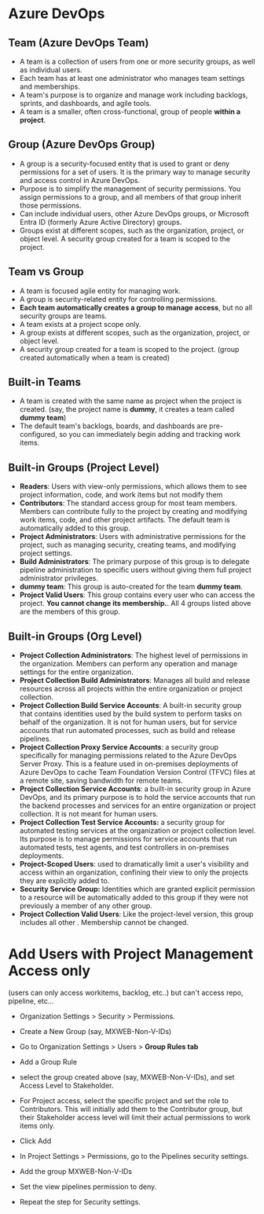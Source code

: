 # Azure DevOps

## Team (Azure DevOps Team)
- A team is a collection of users from one or more security groups, as well as individual users.
- Each team has at least one administrator who manages team settings and memberships.
- A team's purpose is to organize and manage work including backlogs, sprints, and dashboards, and agile tools.
- A team is a smaller, often cross-functional, group of people **within a project**.

## Group (Azure DevOps Group)
- A group is a security-focused entity that is used to grant or deny permissions for a set of users. It is the primary way to manage security and access control in Azure DevOps.
- Purpose is to simplify the management of security permissions. You assign permissions to a group, and all members of that group inherit those permissions.
- Can include individual users, other Azure DevOps groups, or Microsoft Entra ID (formerly Azure Active Directory) groups.
- Groups exist at different scopes, such as the organization, project, or object level. A security group created for a team is scoped to the project.

## Team vs Group
- A team is focused agile entity for managing work.
- A group is security-related entity for controlling permissions.
- **Each team automatically creates a group to manage access**, but no all security groups are teams.
- A team exists at a project scope only.
- A group exists at different scopes, such as the organization, project, or object level.
- A security group created for a team is scoped to the project. (group created automatically when a team is created)

## Built-in Teams
- A team is created with the same name as project when the project is created. (say, the project name is **dummy**, it creates a team called **dummy team**)
- The default team's backlogs, boards, and dashboards are pre-configured, so you can immediately begin adding and tracking work items.

## Built-in Groups (Project Level)
- **Readers**: Users with view-only permissions, which allows them to see project information, code, and work items but not modify them
- **Contributors**: The standard access group for most team members. Members can contribute fully to the project by creating and modifying work items, code, and other project artifacts. The default team is automatically added to this group.
- **Project Administrators**:  Users with administrative permissions for the project, such as managing security, creating teams, and modifying project settings.
- **Build Administrators**:  The primary purpose of this group is to delegate pipeline administration to specific users without giving them full project administrator privileges.
- **dummy team**: This group is auto-created for the team **dummy team**.
- **Project Valid Users**: This group contains every user who can access the project. **You cannot change its membership.**. All 4 groups listed above are the members of this group.

## Built-in Groups (Org Level)
- **Project Collection Administrators**: The highest level of permissions in the organization. Members can perform any operation and manage settings for the entire organization.
- **Project Collection Build Administrators**: Manages all build and release resources across all projects within the entire organization or project collection.
- **Project Collection Build Service Accounts**: A built-in security group that contains identities used by the build system to perform tasks on behalf of the organization. It is not for human users, but for service accounts that run automated processes, such as build and release pipelines.
- **Project Collection Proxy Service Accounts**: a security group specifically for managing permissions related to the Azure DevOps Server Proxy. This is a feature used in on-premises deployments of Azure DevOps to cache Team Foundation Version Control (TFVC) files at a remote site, saving bandwidth for remote teams.
- **Project Collection Service Accounts**: a built-in security group in Azure DevOps, and its primary purpose is to hold the service accounts that run the backend processes and services for an entire organization or project collection. It is not meant for human users.
- **Project Collection Test Service Accounts:** a security group for automated testing services at the organization or project collection level. Its purpose is to manage permissions for service accounts that run automated tests, test agents, and test controllers in on-premises deployments.
- **Project-Scoped Users**: used to dramatically limit a user's visibility and access within an organization, confining their view to only the projects they are explicitly added to.
- **Security Service Group:** Identities which are granted explicit permission to a resource will be automatically added to this group if they were not previously a member of any other group.
- **Project Collection Valid Users**: Like the project-level version, this group includes all other . Membership cannot be changed.


# Add Users with Project Management Access only
(users can only access workitems, backlog, etc..) but can't access repo, pipeline, etc...

- Organization Settings > Security > Permissions.

- Create a New Group (say, MXWEB-Non-V-IDs)

- Go to Organization Settings > Users > **Group Rules tab**

- Add a Group Rule

- select the group created above (say, MXWEB-Non-V-IDs), and set Access Level to Stakeholder.

- For Project access, select the specific project and set the role to Contributors. This will initially add them to the Contributor group, but their Stakeholder access level will limit their actual permissions to work items only.

- Click Add

- In Project Settings > Permissions, go to the Pipelines security settings.

- Add the group MXWEB-Non-V-IDs

- Set the view pipelines permission to deny.

- Repeat the step for Security settings. 

